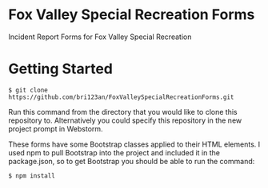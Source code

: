 # Fox Valley Special Recreation Forms
Incident Report Forms for Fox Valley Special Recreation

# Getting Started
```shell
$ git clone https://github.com/bri123an/FoxValleySpecialRecreationForms.git
```
Run this command from the directory that you would like to clone this repository to. Alternatively you could specify this repository in the new project prompt in Webstorm.

These forms have some Bootstrap classes applied to their HTML elements. I used npm to pull Bootstrap into the project and included it in the package.json, so to get Bootstrap you should be able to run the command:
```shell
$ npm install
```

